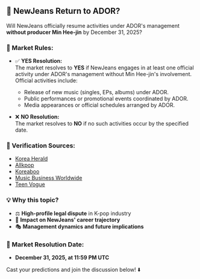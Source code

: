 ## 🎤 NewJeans Return to ADOR?

Will NewJeans officially resume activities under ADOR's management **without producer Min Hee-jin** by December 31, 2025?

### 📜 Market Rules:
- ✅ **YES Resolution:**  
  The market resolves to **YES** if NewJeans engages in at least one official activity under ADOR's management without Min Hee-jin's involvement. Official activities include:
  - Release of new music (singles, EPs, albums) under ADOR.
  - Public performances or promotional events coordinated by ADOR.
  - Media appearances or official schedules arranged by ADOR.

- ❌ **NO Resolution:**  
  The market resolves to **NO** if no such activities occur by the specified date.


### 🔗 Verification Sources:
- [Korea Herald](https://www.koreaherald.com/)
- [Allkpop](https://www.allkpop.com/)
- [Koreaboo](https://www.koreaboo.com/)
- [Music Business Worldwide](https://www.musicbusinessworldwide.com/)
- [Teen Vogue](https://www.teenvogue.com/)

### 💡 Why this topic?
- ⚖️ **High-profile legal dispute** in K-pop industry
- 🌟 **Impact on NewJeans' career trajectory**
- 🎭 **Management dynamics and future implications**

### 📅 Market Resolution Date:
- **December 31, 2025, at 11:59 PM UTC**

Cast your predictions and join the discussion below! ⬇️